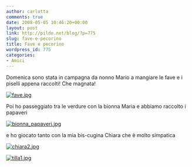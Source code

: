 ```yaml
---
author: carlotta
comments: true
date: 2008-05-05 10:46:20+00:00
layout: post
link: http://pilde.net/blog/?p=775
slug: fave-e-pecorino
title: Fave e pecorino
wordpress_id: 775
categories:
- Amici
---
```


Domenica sono stata in campagna da nonno Mario a mangiare le fave e i piselli appena raccolti! Che magnata!

[![fave.jpg](http://pilde.net/blog/wp-content/uploads/2008/05/fave.jpg)](http://pilde.net/blog/wp-content/uploads/2008/05/fave.jpg)

Poi ho passeggiato tra le verdure con la bionna Maria e abbiamo raccolto i papaveri

[![bionna_papaveri.jpg](http://pilde.net/blog/wp-content/uploads/2008/05/bionna_papaveri.jpg)](http://pilde.net/blog/wp-content/uploads/2008/05/bionna_papaveri.jpg)

e ho giocato tanto con la mia bis-cugina Chiara che è molto simpatica 

[![chiara2.jpg](http://pilde.net/blog/wp-content/uploads/2008/05/chiara2.jpg)](http://pilde.net/blog/wp-content/uploads/2008/05/chiara2.jpg)

[![tilla1.jpg](http://pilde.net/blog/wp-content/uploads/2008/05/tilla1.jpg)](http://pilde.net/blog/wp-content/uploads/2008/05/tilla1.jpg)



